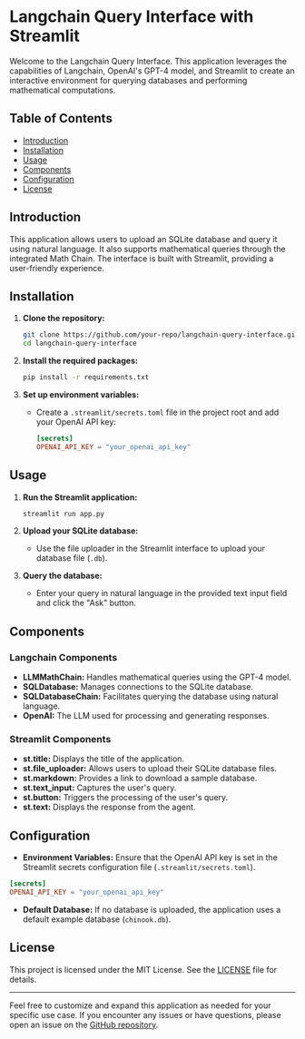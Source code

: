 
# Langchain Query Interface with Streamlit

Welcome to the Langchain Query Interface. This application leverages the capabilities of Langchain, OpenAI's GPT-4 model, and Streamlit to create an interactive environment for querying databases and performing mathematical computations.

## Table of Contents
- [Introduction](#introduction)
- [Installation](#installation)
- [Usage](#usage)
- [Components](#components)
- [Configuration](#configuration)
- [License](#license)

## Introduction

This application allows users to upload an SQLite database and query it using natural language. It also supports mathematical queries through the integrated Math Chain. The interface is built with Streamlit, providing a user-friendly experience.

## Installation

1. **Clone the repository:**
   ```bash
   git clone https://github.com/your-repo/langchain-query-interface.git
   cd langchain-query-interface
   ```

2. **Install the required packages:**
   ```bash
   pip install -r requirements.txt
   ```

3. **Set up environment variables:**
   - Create a `.streamlit/secrets.toml` file in the project root and add your OpenAI API key:
     ```toml
     [secrets]
     OPENAI_API_KEY = "your_openai_api_key"
     ```

## Usage

1. **Run the Streamlit application:**
   ```bash
   streamlit run app.py
   ```

2. **Upload your SQLite database:**
   - Use the file uploader in the Streamlit interface to upload your database file (`.db`).

3. **Query the database:**
   - Enter your query in natural language in the provided text input field and click the "Ask" button.

## Components

### Langchain Components
- **LLMMathChain:** Handles mathematical queries using the GPT-4 model.
- **SQLDatabase:** Manages connections to the SQLite database.
- **SQLDatabaseChain:** Facilitates querying the database using natural language.
- **OpenAI:** The LLM used for processing and generating responses.

### Streamlit Components
- **st.title:** Displays the title of the application.
- **st.file_uploader:** Allows users to upload their SQLite database files.
- **st.markdown:** Provides a link to download a sample database.
- **st.text_input:** Captures the user's query.
- **st.button:** Triggers the processing of the user's query.
- **st.text:** Displays the response from the agent.

## Configuration

- **Environment Variables:**
  Ensure that the OpenAI API key is set in the Streamlit secrets configuration file (`.streamlit/secrets.toml`).

```toml
[secrets]
OPENAI_API_KEY = "your_openai_api_key"
```

- **Default Database:**
  If no database is uploaded, the application uses a default example database (`chinook.db`).

## License

This project is licensed under the MIT License. See the [LICENSE](LICENSE) file for details.

---

Feel free to customize and expand this application as needed for your specific use case. If you encounter any issues or have questions, please open an issue on the [GitHub repository](https://github.com/your-repo/langchain-query-interface/issues).

